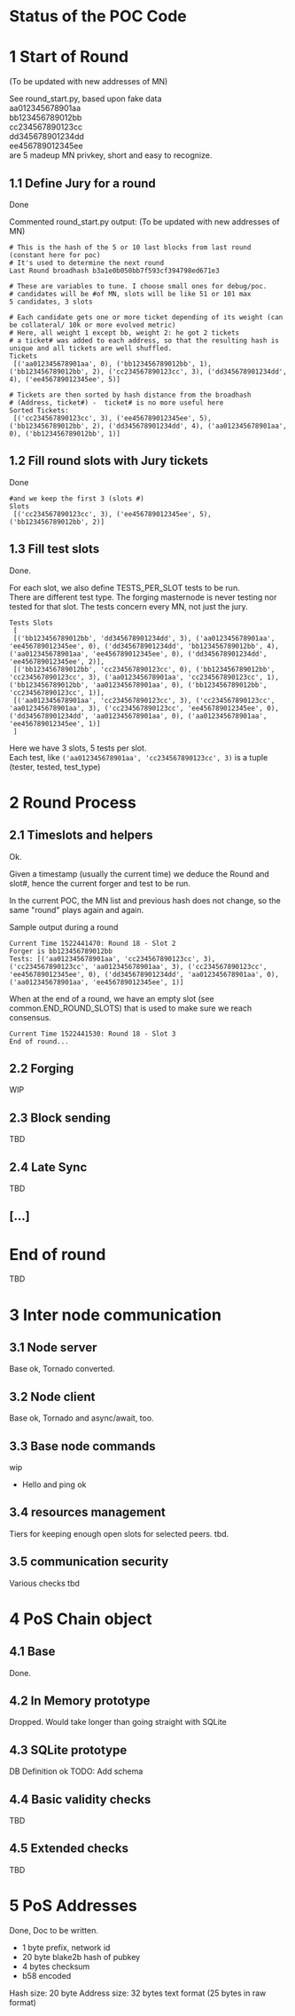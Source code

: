 # Status of the POC Code

# 1 Start of Round

(To be updated with new addresses of MN)

See round_start.py, based upon fake data  
aa012345678901aa  
bb123456789012bb  
cc234567890123cc  
dd345678901234dd  
ee456789012345ee  
are 5 madeup MN privkey, short and easy to recognize.

## 1.1 Define Jury for a round

Done

Commented round_start.py output:
(To be updated with new addresses of MN)

```
# This is the hash of the 5 or 10 last blocks from last round (constant here for poc)
# It's used to determine the next round 
Last Round broadhash b3a1e0b050bb7f593cf394798ed671e3

# These are variables to tune. I choose small ones for debug/poc.
# candidates will be #of MN, slots will be like 51 or 101 max
5 candidates, 3 slots

# Each candidate gets one or more ticket depending of its weight (can be collateral/ 10k or more evolved metric)
# Here, all weight 1 except bb, weight 2: he got 2 tickets
# a ticket# was added to each address, so that the resulting hash is unique and all tickets are well shuffled.
Tickets
 [('aa012345678901aa', 0), ('bb123456789012bb', 1), ('bb123456789012bb', 2), ('cc234567890123cc', 3), ('dd345678901234dd', 4), ('ee456789012345ee', 5)]

# Tickets are then sorted by hash distance from the broadhash  
# (Address, ticket#) -  ticket# is no more useful here
Sorted Tickets:
 [('cc234567890123cc', 3), ('ee456789012345ee', 5), ('bb123456789012bb', 2), ('dd345678901234dd', 4), ('aa012345678901aa', 0), ('bb123456789012bb', 1)]
```

## 1.2 Fill round slots with Jury tickets

Done

```
#and we keep the first 3 (slots #) 
Slots
 [('cc234567890123cc', 3), ('ee456789012345ee', 5), ('bb123456789012bb', 2)]
```


## 1.3 Fill test slots

Done.

For each slot, we also define TESTS_PER_SLOT tests to be run.  
There are different test type.
The forging masternode is never testing nor tested for that slot.
The tests concern every MN, not just the jury.

```
Tests Slots
 [
 [('bb123456789012bb', 'dd345678901234dd', 3), ('aa012345678901aa', 'ee456789012345ee', 0), ('dd345678901234dd', 'bb123456789012bb', 4), ('aa012345678901aa', 'ee456789012345ee', 0), ('dd345678901234dd', 'ee456789012345ee', 2)], 
 [('bb123456789012bb', 'cc234567890123cc', 0), ('bb123456789012bb', 'cc234567890123cc', 3), ('aa012345678901aa', 'cc234567890123cc', 1), ('bb123456789012bb', 'aa012345678901aa', 0), ('bb123456789012bb', 'cc234567890123cc', 1)], 
 [('aa012345678901aa', 'cc234567890123cc', 3), ('cc234567890123cc', 'aa012345678901aa', 3), ('cc234567890123cc', 'ee456789012345ee', 0), ('dd345678901234dd', 'aa012345678901aa', 0), ('aa012345678901aa', 'ee456789012345ee', 1)]
 ]
```
Here we have 3 slots, 5 tests per slot.  
Each test, like `('aa012345678901aa', 'cc234567890123cc', 3)` is a tuple (tester, tested, test_type)

  

# 2 Round Process

## 2.1 Timeslots and helpers

Ok.

Given a timestamp (usually the current time) we deduce the Round and slot#, hence the current forger and test to be run.

In the current POC, the MN list and previous hash does not change, so the same "round" plays again and again.

Sample output during a round

```
Current Time 1522441470: Round 18 - Slot 2
Forger is bb123456789012bb
Tests: [('aa012345678901aa', 'cc234567890123cc', 3), ('cc234567890123cc', 'aa012345678901aa', 3), ('cc234567890123cc', 'ee456789012345ee', 0), ('dd345678901234dd', 'aa012345678901aa', 0), ('aa012345678901aa', 'ee456789012345ee', 1)]
```

When at the end of a round, we have an empty slot (see common.END_ROUND_SLOTS) that is used to make sure we reach consensus. 

```
Current Time 1522441530: Round 18 - Slot 3
End of round...
```


## 2.2 Forging

WIP

## 2.3 Block sending

TBD

## 2.4 Late Sync

TBD


## [...]

# End of round

TBD

# 3 Inter node communication

## 3.1 Node server

Base ok, Tornado converted.

## 3.2 Node client

Base ok, Tornado and async/await, too.

## 3.3 Base node commands

wip

- Hello and ping ok

## 3.4 resources management

Tiers for keeping enough open slots for selected peers. tbd.

## 3.5 communication security

Various checks tbd 

# 4 PoS Chain object

## 4.1 Base

Done.

## 4.2 In Memory prototype

Dropped. Would take longer than going straight with SQLite

## 4.3 SQLite prototype

DB Definition ok
TODO: Add schema

## 4.4 Basic validity checks

TBD

## 4.5 Extended checks

TBD

# 5 PoS Addresses

Done, Doc to be written.
- 1 byte prefix, network id
- 20 byte blake2b hash of pubkey
- 4 bytes checksum
- b58 encoded

Hash size: 20 byte
Address size: 32 bytes text format (25 bytes in raw format)
